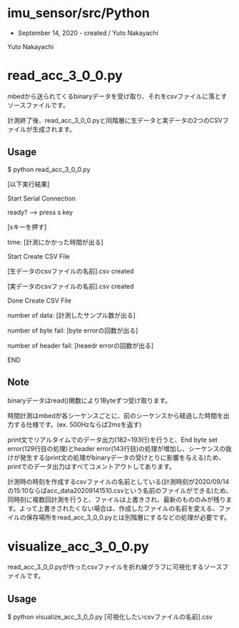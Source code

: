 # imu_sensor/src/Python 

- September 14, 2020 - created / Yuto Nakayachi 

Yuto Nakayachi 

# read_acc_3_0_0.py 

mbedから送られてくるbinaryデータを受け取り、それをcsvファイルに落とすソースファイルです。

計測終了後、read_acc_3_0_0.pyと同階層に生データと実データの2つのCSVファイルが生成されます。

## Usage 
$ python read_acc_3_0_0.py

[以下実行結果]

Start Serial Connection 

ready? --> press s key 

[sキーを押す]

time: [計測にかかった時間が出る]

Start Create CSV File 

[生データのcsvファイルの名前].csv created

[実データのcsvファイルの名前].csv created

Done Create CSV File 

number of data: [計測したサンプル数が出る]

number of byte fail: [byte errorの回数が出る]

number of header fail: [heaedr errorの回数が出る]

END

## Note

binaryデータはread()関数により1Byteずつ受け取ります。

時間計測はmbedが各シーケンスごとに、前のシーケンスから経過した時間を出力する仕様です。(ex. 500Hzならば2msを返す)

print文でリアルタイムでのデータ出力(182~193行)を行うと、End byte set error(129行目の処理)とheader error(143行目)の処理が増加し、シーケンスの抜けが発生する(print文の処理がbinaryデータの受けとりに影響を与える)ため、printでのデータ出力はすべてコメントアウトしてあります。

計測時の時刻を作成するcsvファイルの名前としている(計測時刻が2020/09/14の15:10ならばacc_data20209141510.csvという名前のファイルができる)ため、同時刻に複数回計測を行うと、ファイルは上書きされ、最新のもののみが残ります。よって上書きされたくない場合は、作成したファイルの名前を変える、ファイルの保存場所をread_acc_3_0_0.pyとは別階層にするなどの処理が必要です。

# visualize_acc_3_0_0.py 

read_acc_3_0_0.pyが作ったcsvファイルを折れ線グラフに可視化するソースファイルです。

## Usage 

$ python visualize_acc_3_0_0.py [可視化したいcsvファイルの名前].csv



